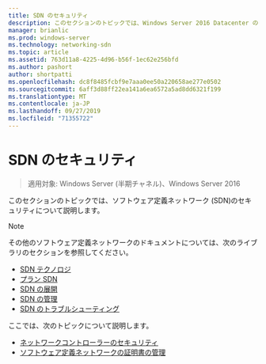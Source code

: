 ```yaml
---
title: SDN のセキュリティ
description: このセクションのトピックでは、Windows Server 2016 Datacenter のソフトウェア定義ネットワーク \(SDN\) のセキュリティについて説明します。
manager: brianlic
ms.prod: windows-server
ms.technology: networking-sdn
ms.topic: article
ms.assetid: 763d11a8-4225-4d96-b56f-1ec62e256bfd
ms.author: pashort
author: shortpatti
ms.openlocfilehash: dc8f8485fcbf9e7aaa0ee50a220658ae277e0502
ms.sourcegitcommit: 6aff3d88ff22ea141a6ea6572a5ad8dd6321f199
ms.translationtype: MT
ms.contentlocale: ja-JP
ms.lasthandoff: 09/27/2019
ms.locfileid: "71355722"
---
```

# <a name="security-for-sdn"></a>SDN のセキュリティ

>適用対象: Windows Server (半期チャネル)、Windows Server 2016

このセクションのトピックでは、ソフトウェア定義ネットワーク \(SDN\)のセキュリティについて説明します。

>[!Note]
>その他のソフトウェア定義ネットワークのドキュメントについては、次のライブラリのセクションを参照してください。
>
> - [SDN テクノロジ](../technologies/Software-Defined-Networking-Technologies.md)  
> - [プラン SDN](../plan/Plan-Software-Defined-Networking.md) 
> - [SDN の展開](../deploy/Deploy-Software-Defined-Networking.md)  
> - [SDN の管理](../manage/manage-sdn.md)  
> - [SDN のトラブルシューティング](../troubleshoot/Troubleshoot-Software-Defined-Networking.md)

ここでは、次のトピックについて説明します。

- [ネットワークコントローラーのセキュリティ](nc-security.md)
- [ソフトウェア定義ネットワークの証明書の管理](sdn-manage-certs.md)